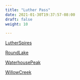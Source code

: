 ```yaml
---
title: "Luther Pass"
date: 2021-01-30T19:37:57-08:00
draft: false
weight: 10

---
```


<a target="_blank" href="/xmeyers/maps/LutherSpires.pdf">LutherSpires</a> 

<a target="_blank" href="/xmeyers/maps/RoundLake.pdf">RoundLake</a> 

<a target="_blank" href="/xmeyers/maps/WaterhousePeak.pdf">WaterhousePeak</a> 

<a target="_blank" href="/xmeyers/maps/WillowCreek.pdf">WillowCreek</a> 


